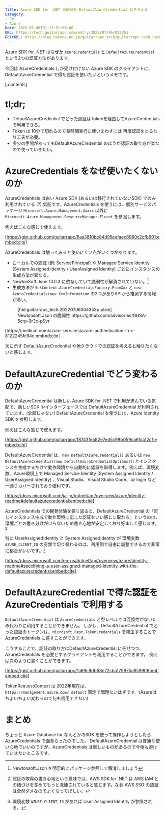 ```yaml
---
Title: Azure SDK for .NET の認証を DefaultAzureCredential にそろえる
Category:
- C#
- Azure
Date: 2022-07-06T01:23:51+09:00
URL: https://tech.guitarrapc.com/entry/2022/07/06/012351
EditURL: https://blog.hatena.ne.jp/guitarrapc_tech/guitarrapc-tech.hatenablog.com/atom/entry/4207112889896462549
---
```


Azure SDK for .NET はなぜか `AzureCredentials` と `DefaultAzureCredential` という2つの認証方法があります。

今回は AzureCredentials しか受け付けない Azure SDK のクライアントに、DefaultAzureCredential で得た認証を使いたいというメモです。

[:contents]

# tl;dr;

* DefaultAzureCredential でとった認証はTokenを経由してAzureCredentials で利用できる。
* Token は 10分で切れるので長時間実行に使いまわすには 再度認証をとるなり工夫が必要。
* 多少の手間があってもDefaultAzureCredential のほうが認証の取り方が楽なので使っていきたい。

# AzureCredentials をなぜ使いたくないのか

AzureCredentials は古い Azure SDK (あるいは移行されていないSDK) でのみ利用されている (?) 気配です。AzureCredentials を使うには、個別サービスパッケージ `Microsoft.Azure.Management.Xxxxx` 以外に`Microsoft.Azure.Management.ResourceManager.Fluent` を参照します。

例えばこんな感じで使えます。

[https://gist.github.com/guitarrapc/6aa3810bc84d95eefaec6980c2cfb901:embed:cite]

AzureCredentials は触ってみると使いにくい点がいくつかあります。

* ローカルでの認証 (例: ServicePrincipal) や Managed Service Identity (System Assigned Identity / UserAssigned Identity) ごとにインスタンスの生成方法が異なる。
* NewtonSoft.Json 10.0.3 に依存していて脆弱性が解消されていない。[^1]
* 生成方法が `SdkContext.AzureCredentialsFactory.FromXxx` と `new AzureCredentials(new XxxInformation` の2つがありAPIから推測する情報が多い。

<figure class="figure-image figure-image-fotolife" title="Newtonsoft.Json の脆弱性 https://github.com/advisories/GHSA-5crp-9r3c-p9vr">[f:id:guitarrapc_tech:20220706004353p:plain]<figcaption>Newtonsoft.Json の脆弱性 https://github.com/advisories/GHSA-5crp-9r3c-p9vr</figcaption></figure>
[https://medium.com/azure-services/azure-authentication-in-c-8122245fc94c:embed:cite]

次に示す DefaultAzureCredential や他クラウドでの認証を考えると触りたくないと感じます。

# DefaultAzureCredential でどう変わるのか

DefaultAzureCredential は新しい Azure SDK for .NET で利用が進んでいる気配で、新しいSDK やインターフェースでは DefaultAzureCredential が利用されています。(全部じゃない) DefaultAzureCredential を使うには、Azure Identity SDK を参照します。

例えばこんな感じで使えます。

[https://gist.github.com/guitarrapc/f8743fea82e7ed5c98b059ca6fca12cf:embed:cite]

DefaultAzureCredential は、`new DefaultAzureCredential()` あるいは `new DefaultAzureCredential(new DefaultAzureCredentialOptions())`とインスタンスを生成するだけで動作環境から自動的に認証を取得します。例えば、環境変数、Azure環境上で Managed Service Identity (System Assigned Identity / UserAssigned Identity) 、Visual Studio、Visual Studio Code、az login など一通りカバーされており便利です。

[https://docs.microsoft.com/ja-jp/dotnet/api/overview/azure/identity-readme#defaultazurecredential:embed:cite]

AzureCredentials での開発体験を振り返ると、DefaultAzureCredential の「同じインスタンス生成で動作環境に応じた認証をいい感じに取れる」というのは、環境ごとの書き分けがいらないため書き心地が安定しており好ましく感じます。[^2]

特に UserAssignedIdentity と System AssignedIdentity が 環境変数 `AZURE_CLIENT_ID` の有無で切り替わるのは、利用側で自由に調整できるので非常に都合がいいです。[^3]

[https://docs.microsoft.com/en-us/dotnet/api/overview/azure/identity-readme#specifying-a-user-assigned-managed-identity-with-the-defaultazurecredential:embed:cite]



# DefaultAzureCredential で得た認証を AzureCredentials で利用する

`DefaultAzureCredential` は `AzureCredentials` と型レベルでは互換性がないため代わりに利用することができません。
しかし、DefaultAzureCredential  でとった認証のトークンは、`Microsoft.Rest.TokenCredentials` を経由することでAzureCredentials に差すことができます。

こうすることで、認証の取り方はDefaultAzureCredential に任せつつ、AzureCredentials を必要とするクライアントを利用することができます。
例えば次のように書くことができます。

[https://gist.github.com/guitarrapc/1a69c8db68e72cba179975a859906be4:embed:cite]

TokenRequestContext は 2022年現在は、`https://management.azure.com/.default` 固定で問題ないはずです。(Azureはちょいちょい変わるので何も信用できない)

# まとめ

ちょっと Azure Database for なんとかのSDK を使って操作しようとしたら AzureCredentials で面食らったのでした。
DefaultAzureCredential は普通な使い心地でいいのですが、AzureCredentials  は厳しいものがあるので今後も避けていきたいところです。

[^1]: Newtonsoft.Json を明示的にパッケージ参照して解消しましょう
[^2]: 認証の取得の書き心地という意味では、AWS SDK for .NET は AWS IAM との紐づけを含めてもっと洗練されていると感じます。なお AWS SSO の認証は全然ダメなのでよくなってほしい。
[^3]: 環境変数 `AZURE_CLIENT_ID` があれば User Assigned Identity が参照される。
